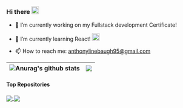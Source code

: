 ### Hi there <img src="https://raw.githubusercontent.com/nixin72/nixin72/master/wave.gif" alt="React" width="20"/>

- 🔭 I’m currently working on my Fullstack development Certificate!

- 🌱 I’m currently learning React! <img src="https://media3.giphy.com/media/RJzm826vu7WbJvBtxX/giphy.gif?cid=790b761123f9b010427f9272bae5a404936cac21e34b4fd8&rid=giphy.gif&ct=s" alt="React" width="20"/>

- 📫 How to reach me: anthonylinebaugh95@gmail.com
<!--
**ajlineb/ajlineb** is a ✨ _special_ ✨ repository because its `README.md` (this file) appears on your GitHub profile.

Here are some ideas to get you started:

- 🔭 I’m currently working on ...
- 🌱 I’m currently learning ...
- 👯 I’m looking to collaborate on ...
- 🤔 I’m looking for help with ...
- 💬 Ask me about ...
- 📫 How to reach me: ...
- 😄 Pronouns: ...
- ⚡ Fun fact: ...
-->
| <img align="center" src="https://github-readme-stats.vercel.app/api?username=ajlineb&show_icons=true&include_all_commits=true&theme=midnight-purple&hide_border=true" alt="Anurag's github stats" /> | <a href="https://github.com/ajlineb/github-readme-stats"><img align="center" src="https://github-readme-stats.vercel.app/api/top-langs/?username=ajlineb&layout=compact&theme=midnight-purple&hide_border=true" /></a>  |
| ------------- | ------------- |

#### Top Repositories


<a href="https://github.com/ajlineb/Narrative_Treasures">
  <img align="center" src="https://github-readme-stats.vercel.app/api/pin/?username=ajlineb&repo=Narrative_Treasures&theme=midnight-purple&hide_border=true" />
</a>
<a href="https://github.com/ajlineb/Astromical-Guidance-Application">
  <img align="center" src="https://github-readme-stats.vercel.app/api/pin/?username=ajlineb&repo=Astromical-Guidance-Application&theme=midnight-purple&hide_border=true" />
</a>
